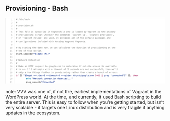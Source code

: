 ##  Provisioning - Bash

<img src="img/provision-bash.png" />

note:
    VVV was one of, if not the, earliest implementations of Vagrant in the WordPress world. At the time, and currently, it used Bash scripting to build the entire server. This is easy to follow when you’re getting started, but isn’t very scalable - it targets one Linux distribution and is very fragile if anything updates in the ecosystem.